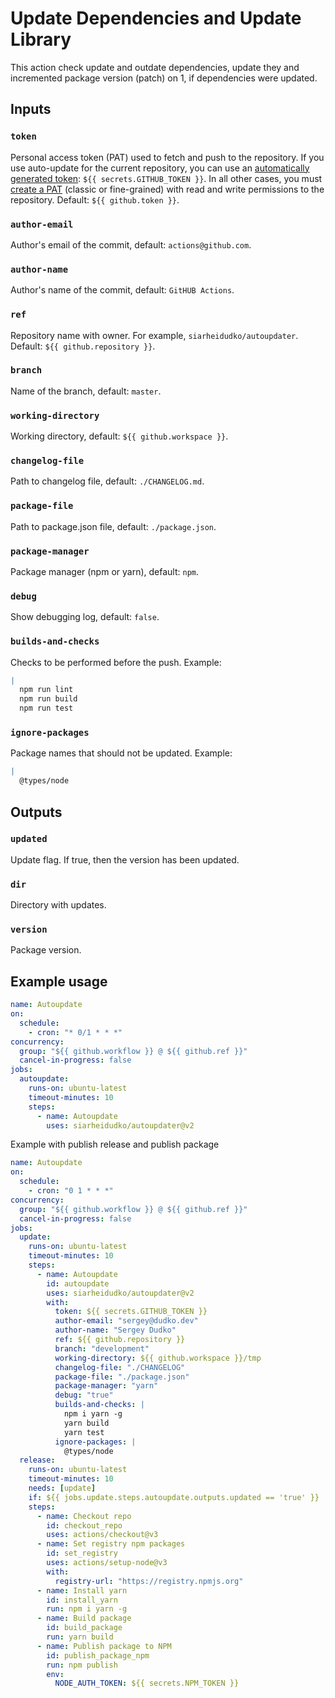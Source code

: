 # Update Dependencies and Update Library

This action check update and outdate dependencies, update they and incremented package version (patch) on 1, if dependencies were updated.

## Inputs

### `token`

Personal access token (PAT) used to fetch and push to the repository.
If you use auto-update for the current repository, you can use an [automatically generated token](https://docs.github.com/en/actions/security-guides/automatic-token-authentication): `${{ secrets.GITHUB_TOKEN }}`.
In all other cases, you must [create a PAT](https://github.com/settings/tokens) (classic or fine-grained) with read and write permissions to the repository. Default: `${{ github.token }}`.

### `author-email`

Author's email of the commit, default: `actions@github.com`.

### `author-name`

Author's name of the commit, default: `GitHUB Actions`.

### `ref`

Repository name with owner. For example, `siarheidudko/autoupdater`. Default: `${{ github.repository }}`.

### `branch`

Name of the branch, default: `master`.

### `working-directory`

Working directory, default: `${{ github.workspace }}`.

### `changelog-file`

Path to changelog file, default: `./CHANGELOG.md`.

### `package-file`

Path to package.json file, default: `./package.json`.

### `package-manager`

Package manager (npm or yarn), default: `npm`.

### `debug`

Show debugging log, default: `false`.

### `builds-and-checks`

Checks to be performed before the push.
Example:

```yaml
|
  npm run lint
  npm run build
  npm run test
```

### `ignore-packages`

Package names that should not be updated.
Example:

```yaml
|
  @types/node
```

## Outputs

### `updated`

Update flag. If true, then the version has been updated.

### `dir`

Directory with updates.

### `version`

Package version.

## Example usage

```yaml
name: Autoupdate
on:
  schedule:
    - cron: "* 0/1 * * *"
concurrency:
  group: "${{ github.workflow }} @ ${{ github.ref }}"
  cancel-in-progress: false
jobs:
  autoupdate:
    runs-on: ubuntu-latest
    timeout-minutes: 10
    steps:
      - name: Autoupdate
        uses: siarheidudko/autoupdater@v2
```

Example with publish release and publish package

```yaml
name: Autoupdate
on:
  schedule:
    - cron: "0 1 * * *"
concurrency:
  group: "${{ github.workflow }} @ ${{ github.ref }}"
  cancel-in-progress: false
jobs:
  update:
    runs-on: ubuntu-latest
    timeout-minutes: 10
    steps:
      - name: Autoupdate
        id: autoupdate
        uses: siarheidudko/autoupdater@v2
        with:
          token: ${{ secrets.GITHUB_TOKEN }}
          author-email: "sergey@dudko.dev"
          author-name: "Sergey Dudko"
          ref: ${{ github.repository }}
          branch: "development"
          working-directory: ${{ github.workspace }}/tmp
          changelog-file: "./CHANGELOG"
          package-file: "./package.json"
          package-manager: "yarn"
          debug: "true"
          builds-and-checks: |
            npm i yarn -g
            yarn build
            yarn test
          ignore-packages: |
            @types/node
  release:
    runs-on: ubuntu-latest
    timeout-minutes: 10
    needs: [update]
    if: ${{ jobs.update.steps.autoupdate.outputs.updated == 'true' }}
    steps:
      - name: Сheckout repo
        id: checkout_repo
        uses: actions/checkout@v3
      - name: Set registry npm packages
        id: set_registry
        uses: actions/setup-node@v3
        with:
          registry-url: "https://registry.npmjs.org"
      - name: Install yarn
        id: install_yarn
        run: npm i yarn -g
      - name: Build package
        id: build_package
        run: yarn build
      - name: Publish package to NPM
        id: publish_package_npm
        run: npm publish
        env:
          NODE_AUTH_TOKEN: ${{ secrets.NPM_TOKEN }}
```
